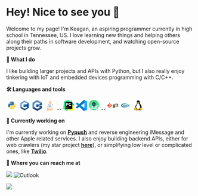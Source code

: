 

<h1><img/>Hey! Nice to see you 👋</h1>

Welcome to my page!
I'm Keagan, an aspiring programmer currently in high school in Tennessee, US. I love learning new things and helping others along their paths in software development, and watching open-source projects grow.

**💪 What I do**

I like building larger projects and APIs with Python, but I also really enjoy tinkering with IoT and embedded devices programming with C/C++.

**🛠️ Languages and tools**

<code><img height="30" src="https://raw.githubusercontent.com/github/explore/80688e429a7d4ef2fca1e82350fe8e3517d3494d/topics/python/python.png"></code>
<code><img height="30" src="https://raw.githubusercontent.com/github/explore/80688e429a7d4ef2fca1e82350fe8e3517d3494d/topics/c/c.png"></code>
<code><img height="30" src="https://raw.githubusercontent.com/github/explore/80688e429a7d4ef2fca1e82350fe8e3517d3494d/topics/cpp/cpp.png"></code>
<code><img height="30" src="https://github.com/github/explore/blob/main/topics/java/java.png?raw=true"></code> -- <code><img height="30" src="https://raw.githubusercontent.com/github/explore/main/topics/pycharm/pycharm.png"></code>
<code><img height="30" src="https://raw.githubusercontent.com/github/explore/main/topics/visual-studio-code/visual-studio-code.png"></code>
<code><img height="30" src="https://raw.githubusercontent.com/github/explore/main/topics/android-studio/android-studio.png"></code> -- <code><img height="30" src="https://raw.githubusercontent.com/github/explore/80688e429a7d4ef2fca1e82350fe8e3517d3494d/topics/git/git.png"></code>
<code><img height="30" src="https://github.com/github/explore/blob/main/topics/opengl/opengl.png?raw=true"></code>
<code><img height="30" src="https://github.com/github/explore/blob/main/topics/linux/linux.png?raw=true"></code>

**🚧 Currently working on**

I'm currently working on **[Pypush](https://github.com/beeper/pypush)** and reverse engineering iMessage and other Apple related services. I also enjoy building backend APIs, either for web crawlers (my star project **[here](https://github.com/kasherpete/iGrade-web-scraper)**), or simplifying low level or complicated ones, like **[Twilio](https://github.com/kasherpete/twilio-helper)**.

**💬 Where you can reach me at**

![](https://dcbadge.vercel.app/api/shield/1020394665750560948)
![Outlook](https://img.shields.io/badge/Microsoft_Outlook-0078D4?style=for-the-badge&logo=microsoft-outlook&logoColor=white)

![](https://github-readme-stats.vercel.app/api?username=kasherpete&show_icons=true&theme=transparent)
<!--


- 🔭 I’m currently working on ...
- 🌱 I’m currently learning ...
- 👯 I’m looking to collaborate on ...
- 🤔 I’m looking for help with ...
- 💬 Ask me about ...
- 📫 How to reach me: ...
- 😄 Pronouns: ...
- ⚡ Fun fact: ...
-->
